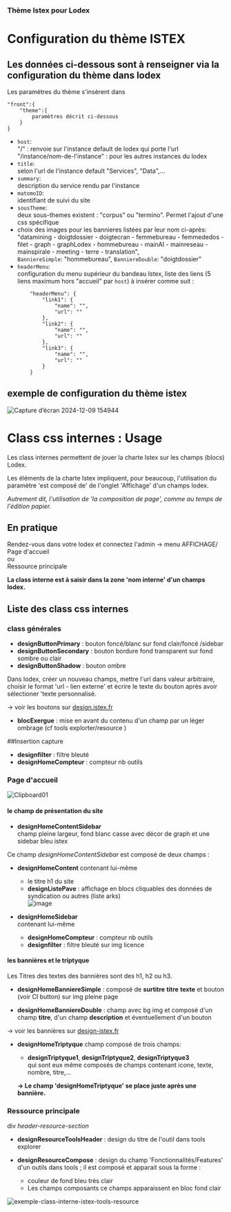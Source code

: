 ### Thème Istex pour Lodex

# Configuration du thème ISTEX

## Les données ci-dessous sont à renseigner via la configuration du thème dans lodex

Les paramètres du thème s'insèrent dans

```
"front":{
    "theme":{
        paramètres décrit ci-dessous
    }
}
```

-   `host`:  
     "/" : renvoie sur l'instance default de lodex qui porte l'url  
     "/instance/nom-de-l'instance" : pour les autres instances du lodex
-   `title`:  
    selon l'url de l'instance default "Services", "Data",...
-   `summary`:  
    description du service rendu par l'instance
-   `matomoID`:  
    identifiant de suivi du site
-   `sousTheme`:  
    deux sous-themes existent : "corpus" ou "termino". Permet l'ajout d'une css spécifique
-   choix des images pour les bannieres listées par leur nom ci-après: "datamining - doigtdossier - doigtecran - femmebureau - femmededos - filet - graph - graphLodex - hommebureau - mainAI - mainreseau - mainspirale - meeting - terre - translation",  
    `BanniereSimple`: "hommebureau",
    `BanniereDouble`: "doigtdossier"
-   `headerMenu`:  
    configuration du menu supérieur du bandeau Istex, liste des liens (5 liens maximum hors "accueil" par `host`) à insérer comme suit :
    ```
        "headerMenu": {
            "link1": {
                "name": "",
                "url": ""
            },
            "link2": {
                "name": "",
                "url": ""
            },
            "link3": {
                "name": "",
                "url": ""
            }
        }
    ```

## exemple de configuration du thème istex

![Capture d’écran 2024-12-09 154944](https://github.com/user-attachments/assets/0ba1d554-081c-4cb0-98bf-2424f74fb933)

# Class css internes : Usage

Les class internes permettent de jouer la charte Istex sur les champs (blocs) Lodex.

Les éléments de la charte Istex impliquent, pour beaucoup, l'utilisation du paramètre 'est composé de' de l'onglet 'Affichage' d'un champs lodex.

_Autrement dit, l'utilisation de 'la composition de page', comme au temps de l'édition papier._

## En pratique

Rendez-vous dans votre lodex et connectez l'admin -> menu AFFICHAGE/  
Page d'accueil  
ou  
Ressource principale

**La class interne est à saisir dans la zone 'nom interne' d'un champs lodex.**

## Liste des class css internes

### class générales

-   **designButtonPrimary** : bouton foncé/blanc sur fond clair/foncé /sidebar
-   **designButtonSecondary** : bouton bordure fond transparent sur fond sombre ou clair
-   **designButtonShadow** : bouton ombre

Dans lodex, créer un nouveau champs, mettre l'url dans valeur arbitraire, choisir le format 'url - lien externe' et écrire le texte du bouton après avoir sélectioner 'texte personnalisé.

-> voir les boutons sur [design.istex.fr](https://design.istex.fr/boutons/)

-   **blocExergue** : mise en avant du contenu d'un champ par un léger ombrage (cf tools explorter/resource )

##Insertion capture

-   **designfilter** : filtre bleuté
-   **designHomeCompteur** : compteur nb outils

### Page d'accueil

![Clipboard01](https://github.com/user-attachments/assets/075525a1-52a8-4ba6-bb0c-6efc541cbd1f)

#### le champ de présentation du site

-   **designHomeContentSidebar**  
    champ pleine largeur, fond blanc casse avec décor de graph et une sidebar bleu istex

Ce champ _designHomeContentSidebar_ est composé de deux champs :

-   **designHomeContent**
    contenant lui-même

    -   le titre h1 du site
    -   **designListePave** : affichage en blocs cliquables des données de syndication ou autres (liste arks)  
        ![image](https://github.com/user-attachments/assets/b09fe55c-e4d0-467e-a046-879e30e9e019)

-   **designHomeSidebar**  
    contenant lui-même
    -   **designHomeCompteur** : compteur nb outils
    -   **designfilter** : filtre bleuté sur img licence

#### les bannières et le triptyque

Les Titres des textes des bannières sont des h1, h2 ou h3.

-   **designHomeBanniereSimple** : composé de **surtitre** **titre** **texte** et bouton (voir CI button) sur img pleine page

-   **designHomeBanniereDouble** : champ avec bg img et composé d'un champ **titre**, d'un champ **description** et éventuellement d'un bouton

-> voir les bannières sur [design-istex.fr](https://design.istex.fr/banniere/)

-   **designHomeTriptyque** champ composé de trois champs:

    -   **designTriptyque1**, **designTriptyque2**, **designTriptyque3**  
        qui sont eux même composés de champs contenant icone, texte, nombre, titre,...

    **-> Le champ 'designHomeTriptyque' se place juste après une bannière.**

### Ressource principale

div _header-resource-section_

-   **designResourceToolsHeader** : design du titre de l'outil dans tools explorer

-   **designResourceCompose** : design du champ 'Fonctionnalités/Features' d'un outils dans tools ; il est composé et apparait sous la forme :
    -   couleur de fond bleu très clair
    -   Les champs composants ce champs apparaissent en bloc fond clair

![exemple-class-interne-istex-tools-resource](https://github.com/Inist-CNRS/lodex/assets/122360177/252c3b1a-193f-4d90-9f35-75bfdddffc54)

